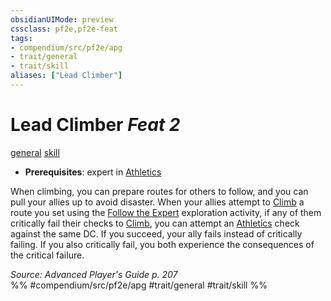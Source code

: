 ```yaml
---
obsidianUIMode: preview
cssclass: pf2e,pf2e-feat
tags:
- compendium/src/pf2e/apg
- trait/general
- trait/skill
aliases: ["Lead Climber"]
---
```

# Lead Climber  *Feat 2*  
[general](general.md "General Feat Trait")  [skill](skill.md "Skill Feat Trait")  

- **Prerequisites**: expert in [Athletics](skills.md#Athletics)

When climbing, you can prepare routes for others to follow, and you can pull your allies up to avoid disaster. When your allies attempt to [Climb](climb.md) a route you set using the [Follow the Expert](follow-the-expert.md) exploration activity, if any of them critically fail their checks to [Climb](climb.md), you can attempt an [Athletics](skills.md#Athletics) check against the same DC. If you succeed, your ally fails instead of critically failing. If you also critically fail, you both experience the consequences of the critical failure.

*Source: Advanced Player's Guide p. 207*  
%% #compendium/src/pf2e/apg #trait/general #trait/skill %%
